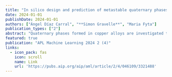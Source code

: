 ```yaml
---
title: "In silico design and prediction of metastable quaternary phases in Cu–Ni–Si–Cr alloys"
date: 2024-01-01
publishDate: 2024-01-01
authors: ["Ángel Díaz Carral", "**Simon Gravelle**", "Maria Fyta"]
publication_types: ["2"]
abstract: "Quaternary phases formed in copper alloys are investigated through a combination of quantum-mechanical and classical computer simulations and active machine learning. Focus is given to nickel, silicon, and chromium impurities in a copper matrix. The analysis of the formation enthalpies of candidate quaternary structures leads to the prediction of two novel quaternary phases and the assessment of their stability. For the predicted two phases, machine learned atomistic potentials are developed using active learning with quantum-mechanical accuracy. The use of these potentials in atomistic simulations further elucidates the structure, temperature-dependent dynamics, and elastic behavior of the predicted quaternary phases in copper alloys. The combined in silico approach is thus proven highly efficient in both designing materials and elucidating their properties and potential combining different spatiotemporal …"
featured: true
publication: "APL Machine Learning 2024 2 (4)"
links:
  - icon_pack: fas
    icon: scroll
    name: Link
    url: 'https://pubs.aip.org/aip/aml/article/2/4/046109/3321488'
---
```

